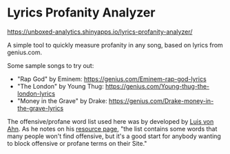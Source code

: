 # Lyrics Profanity Analyzer
https://unboxed-analytics.shinyapps.io/lyrics-profanity-analyzer/

A simple tool to quickly measure profanity in any song, based on lyrics from genius.com.

Some sample songs to try out:
- "Rap God" by Eminem: https://genius.com/Eminem-rap-god-lyrics
- "The London" by Young Thug: https://genius.com/Young-thug-the-london-lyrics
- "Money in the Grave" by Drake: https://genius.com/Drake-money-in-the-grave-lyrics

The offensive/profane word list used here was by developed by [Luis von Ahn](https://www.cs.cmu.edu/~biglou/). As he notes on his [resource page](https://www.cs.cmu.edu/~biglou/resources/), "the list contains some words that many people won't find offensive, but it's a good start for anybody wanting to block offensive or profane terms on their Site."

